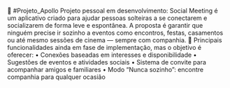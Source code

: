 🚀 #Projeto_Apollo
Projeto pessoal em desenvolvimento: Social Meeting é um aplicativo criado para ajudar pessoas solteiras a se conectarem e socializarem de forma leve e espontânea. A proposta é garantir que ninguém precise ir sozinho a eventos como encontros, festas, casamentos ou até mesmo sessões de cinema — sempre com companhia.
🔧 Principais funcionalidades ainda em fase de implementação, mas o objetivo é oferecer:
• 	Conexões baseadas em interesses e disponibilidade
• 	Sugestões de eventos e atividades sociais
• 	Sistema de convite para acompanhar amigos e familiares
• 	Modo “Nunca sozinho”: encontre companhia para qualquer ocasião
